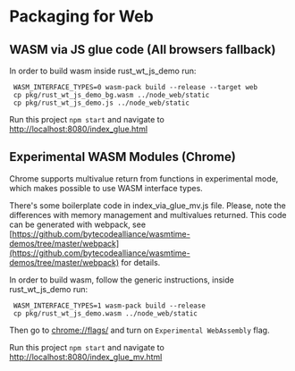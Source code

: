 # Packaging for Web

## WASM via JS glue code (All browsers fallback)

In order to build wasm inside rust_wt_js_demo run:
    
     WASM_INTERFACE_TYPES=0 wasm-pack build --release --target web
     cp pkg/rust_wt_js_demo_bg.wasm ../node_web/static
     cp pkg/rust_wt_js_demo.js ../node_web/static
     
Run this project `npm start` and navigate to [http://localhost:8080/index_glue.html](http://localhost:8080/index_glue.html)


## Experimental WASM Modules (Chrome)

Chrome supports multivalue return from functions in experimental mode, which makes possible to use WASM interface types.

There's some boilerplate code in index_via_glue_mv.js file. Please, note the differences with memory management and multivalues returned.
This code can be generated with webpack, see [https://github.com/bytecodealliance/wasmtime-demos/tree/master/webpack](https://github.com/bytecodealliance/wasmtime-demos/tree/master/webpack) for details.

In order to build wasm, follow the generic instructions, inside rust_wt_js_demo run:

     WASM_INTERFACE_TYPES=1 wasm-pack build --release
     cp pkg/rust_wt_js_demo.wasm ../node_web/static
     
Then go to [chrome://flags/](chrome://flags/) and turn on `Experimental WebAssembly` flag.

Run this project  `npm start`  and navigate to [http://localhost:8080/index_glue_mv.html](http://localhost:8080/index_glue_mv.html)
